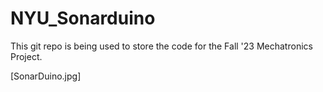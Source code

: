 # NYU_Sonarduino

This git repo is being used to store the code for the Fall '23 Mechatronics Project.

[SonarDuino.jpg] 
